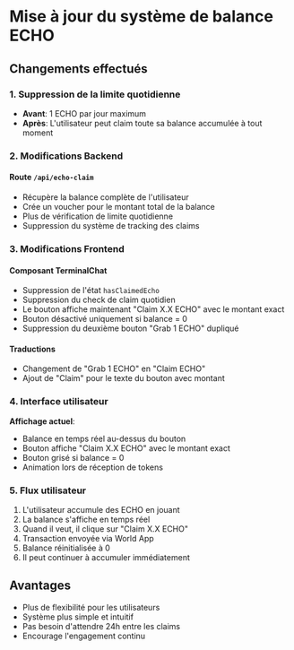 # Mise à jour du système de balance ECHO

## Changements effectués

### 1. Suppression de la limite quotidienne
- **Avant**: 1 ECHO par jour maximum
- **Après**: L'utilisateur peut claim toute sa balance accumulée à tout moment

### 2. Modifications Backend

#### Route `/api/echo-claim`
- Récupère la balance complète de l'utilisateur
- Crée un voucher pour le montant total de la balance
- Plus de vérification de limite quotidienne
- Suppression du système de tracking des claims

### 3. Modifications Frontend

#### Composant TerminalChat
- Suppression de l'état `hasClaimedEcho`
- Suppression du check de claim quotidien
- Le bouton affiche maintenant "Claim X.X ECHO" avec le montant exact
- Bouton désactivé uniquement si balance = 0
- Suppression du deuxième bouton "Grab 1 ECHO" dupliqué

#### Traductions
- Changement de "Grab 1 ECHO" en "Claim ECHO"
- Ajout de "Claim" pour le texte du bouton avec montant

### 4. Interface utilisateur

**Affichage actuel**:
- Balance en temps réel au-dessus du bouton
- Bouton affiche "Claim X.X ECHO" avec le montant exact
- Bouton grisé si balance = 0
- Animation lors de réception de tokens

### 5. Flux utilisateur

1. L'utilisateur accumule des ECHO en jouant
2. La balance s'affiche en temps réel
3. Quand il veut, il clique sur "Claim X.X ECHO"
4. Transaction envoyée via World App
5. Balance réinitialisée à 0
6. Il peut continuer à accumuler immédiatement

## Avantages

- Plus de flexibilité pour les utilisateurs
- Système plus simple et intuitif
- Pas besoin d'attendre 24h entre les claims
- Encourage l'engagement continu 